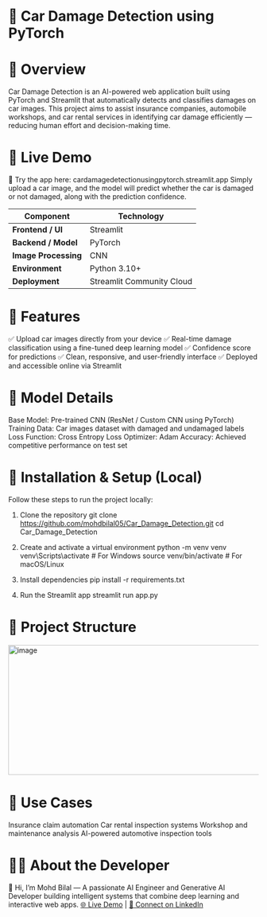 # 🚗 Car Damage Detection using PyTorch



# 🧠 Overview
Car Damage Detection is an AI-powered web application built using PyTorch and Streamlit that automatically detects and classifies damages on car images.
This project aims to assist insurance companies, automobile workshops, and car rental services in identifying car damage efficiently — reducing human effort and decision-making time.

# 🚀 Live Demo
🔗 Try the app here: cardamagedetectionusingpytorch.streamlit.app
Simply upload a car image, and the model will predict whether the car is damaged or not damaged, along with the prediction confidence.

| Component            | Technology                |
| -------------------- | ------------------------- |
| **Frontend / UI**    | Streamlit                 |
| **Backend / Model**  | PyTorch                   |
| **Image Processing** | CNN           |
| **Environment**      | Python 3.10+              |
| **Deployment**       | Streamlit Community Cloud |


# 🧩 Features

✅ Upload car images directly from your device
✅ Real-time damage classification using a fine-tuned deep learning model
✅ Confidence score for predictions
✅ Clean, responsive, and user-friendly interface
✅ Deployed and accessible online via Streamlit

# 🧠 Model Details
Base Model: Pre-trained CNN (ResNet / Custom CNN using PyTorch)
Training Data: Car images dataset with damaged and undamaged labels
Loss Function: Cross Entropy Loss
Optimizer: Adam
Accuracy: Achieved competitive performance on test set


# 🧪 Installation & Setup (Local)
Follow these steps to run the project locally:
1. Clone the repository
git clone https://github.com/mohdbilal05/Car_Damage_Detection.git
cd Car_Damage_Detection

2. Create and activate a virtual environment
python -m venv venv
venv\Scripts\activate   # For Windows
source venv/bin/activate  # For macOS/Linux

3. Install dependencies
pip install -r requirements.txt

4. Run the Streamlit app
streamlit run app.py

# 📁 Project Structure

<img width="825" height="261" alt="image" src="https://github.com/user-attachments/assets/57478275-8f84-4e77-b2c3-0052882bf99b" />

# 🎯 Use Cases
Insurance claim automation
Car rental inspection systems
Workshop and maintenance analysis
AI-powered automotive inspection tools


# 🧑‍💻 About the Developer
👋 Hi, I’m Mohd Bilal
 —
A passionate AI Engineer and Generative AI Developer building intelligent systems that combine deep learning and interactive web apps.
[🌐 Live Demo](https://cardamagedetectionusingpytorch.streamlit.app/) |
[🔗 Connect on LinkedIn](https://www.linkedin.com/in/bilal-mohd/)

